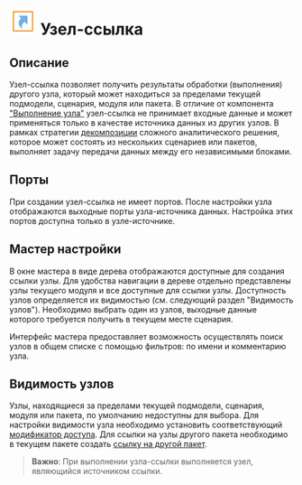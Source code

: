 # ![Узел-ссылка](../../media/app/icons/vendors/referencenode.svg) Узел-ссылка

## Описание

Узел-ссылка позволяет получить результаты обработки (выполнения) другого узла, который может находиться за пределами текущей подмодели, сценария, модуля или пакета. В отличие от компонента ["Выполнение узла"](../../processors/control/execute-node.md) узел-ссылка не принимает входные данные и может применяться только в качестве источника данных из других узлов. В рамках стратегии [декомпозиции](../../quick-start/design-principles.md#dekompozitsiya) сложного аналитического решения, которое может состоять из нескольких сценариев или пакетов, выполняет задачу передачи данных между его независимыми блоками.

## Порты

При создании узел-ссылка не имеет портов. После настройки узла отображаются выходные порты узла-источника данных. Настройка этих портов доступна только в узле-источнике.

## Мастер настройки

В окне мастера в виде дерева отображаются доступные для создания ссылки узлы. Для удобства навигации в дереве отдельно представлены узлы текущего модуля и все доступные для ссылки узлы. Доступность узлов определяется их видимостью (см. следующий раздел "Видимость узлов"). Необходимо выбрать один из узлов, выходные данные которого требуется получить в текущем месте сценария.

Интерфейс мастера предоставляет возможность осуществлять поиск узлов в общем списке с помощью фильтров: по имени и комментарию узла.

## Видимость узлов

Узлы, находящиеся за пределами текущей подмодели, сценария, модуля или пакета, по умолчанию недоступны для выбора. Для настройки видимости узла необходимо установить соответствующий [модификатор доступа](../../scenario/access-modifier.md). Для ссылки на узлы другого пакета необходимо в текущем пакете создать [ссылку на другой пакет](../../scenario/link-to-packet.md).

>**Важно**: При выполнении узла-ссылки выполняется узел, являющийся источником ссылки.

